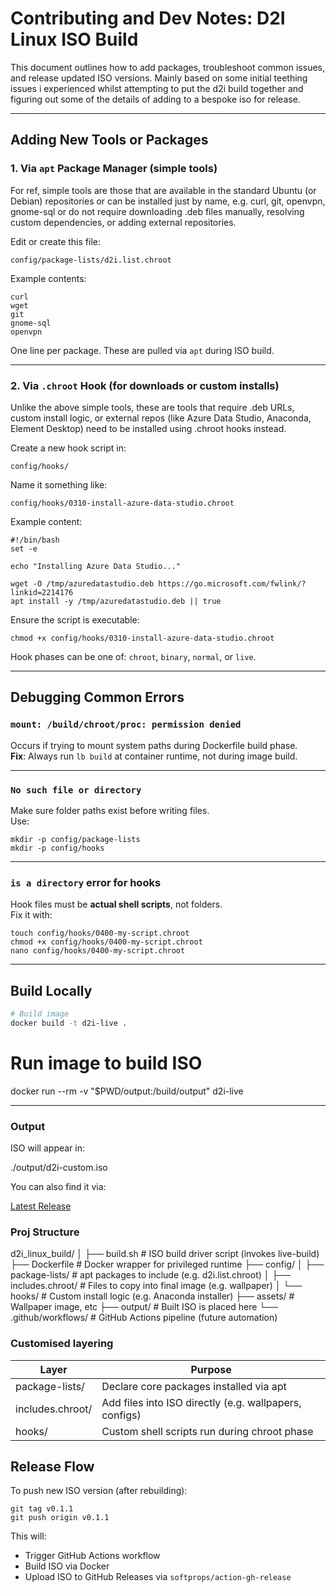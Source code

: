 # Contributing and Dev Notes: D2I Linux ISO Build

This document outlines how to add packages, troubleshoot common issues, and release updated ISO versions. Mainly based on some initial teething issues i experienced whilst attempting to put the d2i build together and figuring out some of the details of adding to a bespoke iso for release. 

---

## Adding New Tools or Packages

### 1. Via `apt` Package Manager (simple tools)

For ref, simple tools are those that are available in the standard Ubuntu (or Debian) repositories or can be installed just by name, e.g. curl, git, openvpn, gnome-sql or do not require downloading .deb files manually, resolving custom dependencies, or adding external repositories.

Edit or create this file:

    config/package-lists/d2i.list.chroot

Example contents:

    curl  
    wget  
    git  
    gnome-sql  
    openvpn  

One line per package. These are pulled via `apt` during ISO build.

---

### 2. Via `.chroot` Hook (for downloads or custom installs)

Unlike the above simple tools, these are tools that require .deb URLs, custom install logic, or external repos (like Azure Data Studio, Anaconda, Element Desktop) need to be installed using .chroot hooks instead. 

Create a new hook script in:

    config/hooks/

Name it something like:

    config/hooks/0310-install-azure-data-studio.chroot

Example content:

    #!/bin/bash  
    set -e  

    echo "Installing Azure Data Studio..."

    wget -O /tmp/azuredatastudio.deb https://go.microsoft.com/fwlink/?linkid=2214176  
    apt install -y /tmp/azuredatastudio.deb || true

Ensure the script is executable:

    chmod +x config/hooks/0310-install-azure-data-studio.chroot

Hook phases can be one of: `chroot`, `binary`, `normal`, or `live`.

---

## Debugging Common Errors

### `mount: /build/chroot/proc: permission denied`

Occurs if trying to mount system paths during Dockerfile build phase.  
**Fix**: Always run `lb build` at container runtime, not during image build.

---

### `No such file or directory`

Make sure folder paths exist before writing files.  
Use:

    mkdir -p config/package-lists  
    mkdir -p config/hooks

---

### `is a directory` error for hooks

Hook files must be **actual shell scripts**, not folders.  
Fix it with:

    touch config/hooks/0400-my-script.chroot  
    chmod +x config/hooks/0400-my-script.chroot  
    nano config/hooks/0400-my-script.chroot

---


## Build Locally

```bash
# Build image
docker build -t d2i-live .
```

# Run image to build ISO
docker run --rm -v "$PWD/output:/build/output" d2i-live

---

### Output

ISO will appear in:

./output/d2i-custom.iso

You can also find it via:

[Latest Release](https://github.com/datatoinsight/d2i-linux_build/releases/latest)

### Proj Structure

d2i_linux_build/
│
├── build.sh                      # ISO build driver script (invokes live-build)
├── Dockerfile                    # Docker wrapper for privileged runtime
├── config/
│   ├── package-lists/            # apt packages to include (e.g. d2i.list.chroot)
│   ├── includes.chroot/          # Files to copy into final image (e.g. wallpaper)
│   └── hooks/                    # Custom install logic (e.g. Anaconda installer)
├── assets/                       # Wallpaper image, etc
├── output/                       # Built ISO is placed here
└── .github/workflows/            # GitHub Actions pipeline (future automation)


### Customised layering

| Layer              | Purpose                                                 |
|--------------------|---------------------------------------------------------|
| package-lists/     | Declare core packages installed via apt           |
| includes.chroot/   | Add files into ISO directly (e.g. wallpapers, configs) |
| hooks/             | Custom shell scripts run during chroot phase   |



## Release Flow

To push new ISO version (after rebuilding):

    git tag v0.1.1  
    git push origin v0.1.1

This will:

- Trigger GitHub Actions workflow  
- Build ISO via Docker  
- Upload ISO to GitHub Releases via `softprops/action-gh-release`


